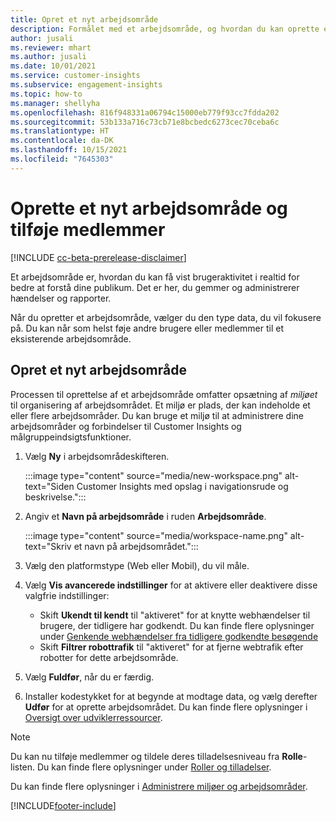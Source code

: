 ```yaml
---
title: Opret et nyt arbejdsområde
description: Formålet med et arbejdsområde, og hvordan du kan oprette et nyt.
author: jusali
ms.reviewer: mhart
ms.author: jusali
ms.date: 10/01/2021
ms.service: customer-insights
ms.subservice: engagement-insights
ms.topic: how-to
ms.manager: shellyha
ms.openlocfilehash: 816f948331a06794c15000eb779f93cc7fdda202
ms.sourcegitcommit: 53b133a716c73cb71e8bcbedc6273cec70ceba6c
ms.translationtype: HT
ms.contentlocale: da-DK
ms.lasthandoff: 10/15/2021
ms.locfileid: "7645303"
---
```

# <a name="create-a-new-workspace-and-add-members"></a>Oprette et nyt arbejdsområde og tilføje medlemmer

[!INCLUDE [cc-beta-prerelease-disclaimer](includes/cc-beta-prerelease-disclaimer.md)]

Et arbejdsområde er, hvordan du kan få vist brugeraktivitet i realtid for bedre at forstå dine publikum. Det er her, du gemmer og administrerer hændelser og rapporter.

Når du opretter et arbejdsområde, vælger du den type data, du vil fokusere på. Du kan når som helst føje andre brugere eller medlemmer til et eksisterende arbejdsområde. 

## <a name="create-a-new-workspace"></a>Opret et nyt arbejdsområde

Processen til oprettelse af et arbejdsområde omfatter opsætning af *miljøet* til organisering af arbejdsområdet. Et miljø er plads, der kan indeholde et eller flere arbejdsområder. Du kan bruge et miljø til at administrere dine arbejdsområder og forbindelser til Customer Insights og målgruppeindsigtsfunktioner.

1. Vælg **Ny** i arbejdsområdeskifteren.

   :::image type="content" source="media/new-workspace.png" alt-text="Siden Customer Insights med opslag i navigationsrude og beskrivelse.":::

1. Angiv et **Navn på arbejdsområde** i ruden **Arbejdsområde**.

   :::image type="content" source="media/workspace-name.png" alt-text="Skriv et navn på arbejdsområdet.":::

1. Vælg den platformstype (Web eller Mobil), du vil måle.

1. Vælg **Vis avancerede indstillinger** for at aktivere eller deaktivere disse valgfrie indstillinger:

   - Skift **Ukendt til kendt** til "aktiveret" for at knytte webhændelser til brugere, der tidligere har godkendt. Du kan finde flere oplysninger under [Genkende webhændelser fra tidligere godkendte besøgende](unknown-to-known.md)
   - Skift **Filtrer robottrafik** til "aktiveret" for at fjerne webtrafik efter robotter for dette arbejdsområde. 

1. Vælg **Fuldfør**, når du er færdig. 

1. Installer kodestykket for at begynde at modtage data, og vælg derefter **Udfør** for at oprette arbejdsområdet. Du kan finde flere oplysninger i [Oversigt over udviklerressourcer](developer-resources.md).

> [!NOTE]
> Du kan nu tilføje medlemmer og tildele deres tilladelsesniveau fra **Rolle**-listen. Du kan finde flere oplysninger under [Roller og tilladelser](user-roles.md). 

Du kan finde flere oplysninger i [Administrere miljøer og arbejdsområder](manage-environments-workspaces.md).


[!INCLUDE[footer-include](../includes/footer-banner.md)]
